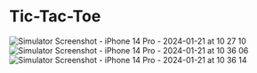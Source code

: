 # Tic-Tac-Toe

![Simulator Screenshot - iPhone 14 Pro - 2024-01-21 at 10 27 10](https://github.com/AjinVijayan0204/Tic-Tac-Toe/assets/108613536/2228f758-2e55-48d5-ac99-84459c1229ad)
![Simulator Screenshot - iPhone 14 Pro - 2024-01-21 at 10 36 06](https://github.com/AjinVijayan0204/Tic-Tac-Toe/assets/108613536/a52a9f91-50f3-43e6-9a50-8a68c6f66b72)
![Simulator Screenshot - iPhone 14 Pro - 2024-01-21 at 10 36 14](https://github.com/AjinVijayan0204/Tic-Tac-Toe/assets/108613536/0528c9c2-16b7-48e8-b49d-43181075972e)
